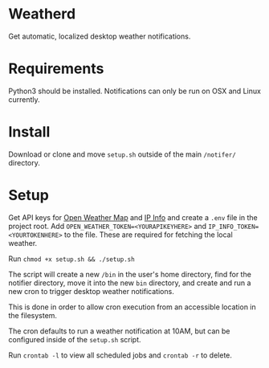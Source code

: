 # Weatherd

Get automatic, localized desktop weather notifications.

# Requirements
Python3 should be installed. Notifications can only be run on OSX and Linux currently.

# Install
Download or clone and move `setup.sh` outside of the main `/notifer/` directory. 

# Setup 
Get API keys for [Open Weather Map](https://openweathermap.org/api) and [IP Info](https://ipinfo.io) and create a `.env` file in the project root. 
Add `OPEN_WEATHER_TOKEN=<YOURAPIKEYHERE>` and `IP_INFO_TOKEN=<YOURTOKENHERE>` to the file.
These are required for fetching the local weather.

Run `chmod +x setup.sh && ./setup.sh`

The script will create a new `/bin` in the user's home directory, find for the notifier directory, move it into the new `bin` directory, and create and run a new cron to trigger desktop weather notifications. 

This is done in order to allow cron execution from an accessible location in the filesystem.

The cron defaults to run a weather notification at 10AM, but can be configured inside of the `setup.sh` script.

Run `crontab -l` to view all scheduled jobs and `crontab -r` to delete.